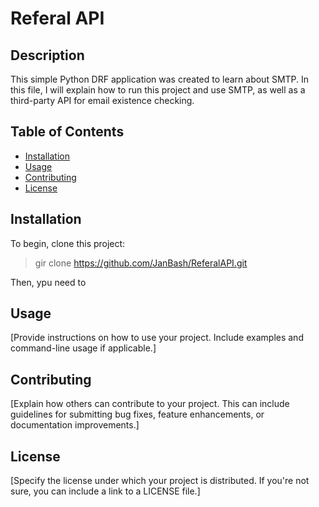 # Referal API

## Description

This simple Python DRF application was created to learn about SMTP. In this file, I will explain how to run this project and use SMTP, as well as a third-party API for email existence checking.


## Table of Contents
- [Installation](#installation)
- [Usage](#usage)
- [Contributing](#contributing)
- [License](#license)

## Installation

To begin, clone this project:

> gir clone https://github.com/JanBash/ReferalAPI.git

Then, ypu need to

## Usage

[Provide instructions on how to use your project. Include examples and command-line usage if applicable.]

## Contributing
[Explain how others can contribute to your project. This can include guidelines for submitting bug fixes, feature enhancements, or documentation improvements.]

## License
[Specify the license under which your project is distributed. If you're not sure, you can include a link to a LICENSE file.]


